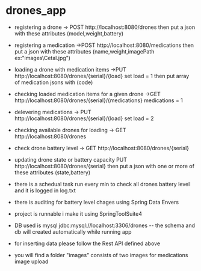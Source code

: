 # drones_app
- registering a drone  -> POST http://localhost:8080/drones  then put a json with these attributes (model,weight,battery)
- registering a medication ->POST http://localhost:8080/medications  then put a json with these attributes (name,weight,imagePath ex:"images\\Cetal.jpg")
- loading a drone with medication items ->PUT http://localhost:8080/drones/{serial}/{load} set load = 1 then put array of medication jsons with (code) 
- checking loaded medication items for a given drone ->GET http://localhost:8080/drones/{serial}/{medications} medications = 1
- delevering medications -> PUT http://localhost:8080/drones/{serial}/{load} set load = 2
- checking available drones for loading -> GET http://localhost:8080/drones
- check drone battery level -> GET http://localhost:8080/drones/{serial}
- updating drone state or battery capacity PUT http://localhost:8080/drones/{serial} then put a json with one or more of these attributes (state,battery)
- there is a schedual task run every min to check all drones battery level and it is logged in log.txt
- there is auditing for battery level chages using Spring Data Envers

- project is runnable i make it using SpringToolSuite4

- DB used is mysql  jdbc:mysql://localhost:3306/drones -- the schema and db will created automatically while running app

- for inserting data please follow the Rest API defined above 
- you will find a folder "images" consists of two images for medications image upload





